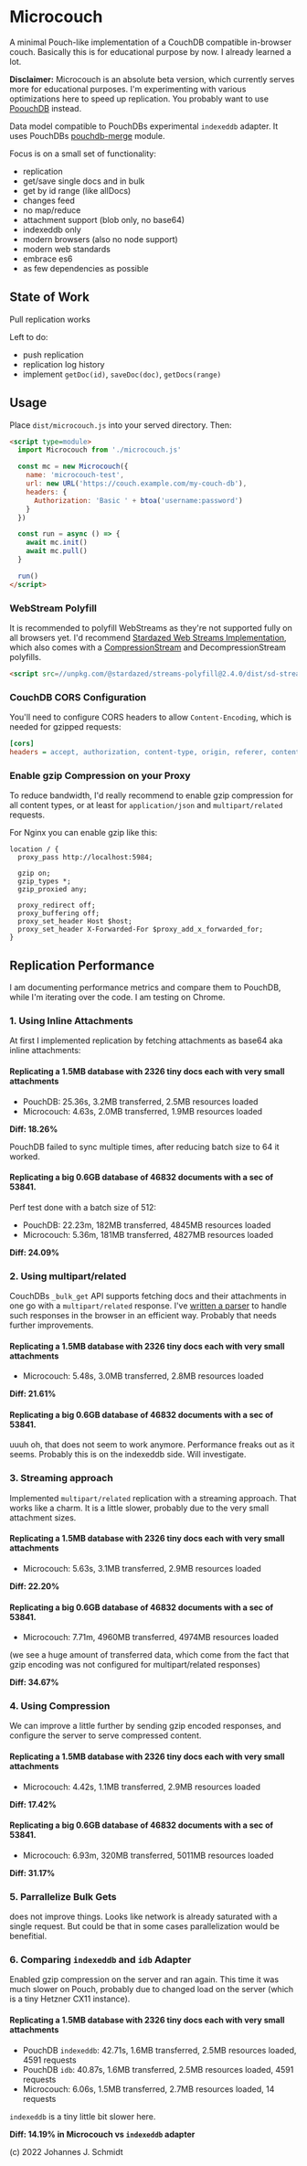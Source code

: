 # Microcouch
A minimal Pouch-like implementation of a CouchDB compatible in-browser couch. Basically this is for educational purpose by now. I already learned a lot.

**Disclaimer:** Microcouch is an absolute beta version, which currently serves more for educational purposes. I'm experimenting with various optimizations here to speed up replication. You probably want to use [PoouchDB](https://pouchdb.com/) instead.

Data model compatible to PouchDBs experimental `indexeddb` adapter. It uses PouchDBs [pouchdb-merge](https://github.com/pouchdb/pouchdb/tree/master/packages/node_modules/pouchdb-merge) module.

Focus is on a small set of functionality:
* replication
* get/save single docs and in bulk
* get by id range (like allDocs)
* changes feed
* no map/reduce
* attachment support (blob only, no base64)
* indexeddb only
* modern browsers (also no node support)
* modern web standards
* embrace es6
* as few dependencies as possible


## State of Work
Pull replication works

Left to do:
* push replication
* replication log history
* implement `getDoc(id)`, `saveDoc(doc)`, `getDocs(range)`


## Usage
Place `dist/microcouch.js` into your served directory. Then:

```html
<script type=module>
  import Microcouch from './microcouch.js'

  const mc = new Microcouch({
    name: 'microcouch-test',
    url: new URL('https://couch.example.com/my-couch-db'),
    headers: {
      Authorization: 'Basic ' + btoa('username:password')
    }
  })

  const run = async () => {
    await mc.init()
    await mc.pull()
  }

  run()
</script>
```

### WebStream Polyfill
It is recommended to polyfill WebStreams as they're not supported fully on all browsers yet. I'd recommend [Stardazed Web Streams Implementation](https://github.com/stardazed/sd-streams), which also comes with a [CompressionStream](https://developer.mozilla.org/en-US/docs/Web/API/CompressionStream) and DecompressionStream polyfills.

```html
<script src=//unpkg.com/@stardazed/streams-polyfill@2.4.0/dist/sd-streams-polyfill.min.js></script>
```

### CouchDB CORS Configuration
You'll need to configure CORS headers to allow `Content-Encoding`, which is needed for gzipped requests:
```ini
[cors]
headers = accept, authorization, content-type, origin, referer, content-encoding
```

### Enable gzip Compression on your Proxy
To reduce bandwidth, I'd really recommend to enable gzip compression for all content types, or at least for `application/json` and `multipart/related` requests.

For Nginx you can enable gzip like this:
```
location / {
  proxy_pass http://localhost:5984;

  gzip on;
  gzip_types *;
  gzip_proxied any;

  proxy_redirect off;
  proxy_buffering off;
  proxy_set_header Host $host;
  proxy_set_header X-Forwarded-For $proxy_add_x_forwarded_for;
}
```


## Replication Performance
I am documenting performance metrics and compare them to PouchDB, while I'm iterating over the code. I am testing on Chrome.

### 1. Using Inline Attachments
At first I implemented replication by fetching attachments as base64 aka inline attachments:

#### Replicating a 1.5MB database with 2326 tiny docs each with very small attachments
* PouchDB: 25.36s, 3.2MB transferred, 2.5MB resources loaded
* Microcouch: 4.63s, 2.0MB transferred, 1.9MB resources loaded

**Diff: 18.26%**

PouchDB failed to sync multiple times, after reducing batch size to 64 it worked.

#### Replicating a big 0.6GB database of 46832 documents with a sec of 53841.
Perf test done with a batch size of 512:

* PouchDB: 22.23m, 182MB transferred, 4845MB resources loaded 
* Microcouch: 5.36m, 181MB transferred, 4827MB resources loaded

**Diff: 24.09%**


### 2. Using multipart/related
CouchDBs `_bulk_get` API supports fetching docs and their attachments in one go with a `multipart/related` response. I've [written a parser](https://github.com/jo/multipart-related) to handle such responses in the browser in an efficient way. Probably that needs further improvements.

#### Replicating a 1.5MB database with 2326 tiny docs each with very small attachments
* Microcouch: 5.48s, 3.0MB transferred, 2.8MB resources loaded

**Diff: 21.61%**

#### Replicating a big 0.6GB database of 46832 documents with a sec of 53841.
uuuh oh, that does not seem to work anymore. Performance freaks out as it seems. Probably this is on the indexeddb side. Will investigate.


### 3. Streaming approach
Implemented `multipart/related` replication with a streaming approach. That works like a charm. It is a little slower, probably due to the very small attachment sizes.

#### Replicating a 1.5MB database with 2326 tiny docs each with very small attachments
* Microcouch: 5.63s, 3.1MB transferred, 2.9MB resources loaded

**Diff: 22.20%**

#### Replicating a big 0.6GB database of 46832 documents with a sec of 53841.
* Microcouch: 7.71m, 4960MB transferred, 4974MB resources loaded

(we see a huge amount of transferred data, which come from the fact that gzip encoding was not configured for multipart/related responses)

**Diff: 34.67%**


### 4. Using Compression
We can improve a little further by sending gzip encoded responses, and configure the server to serve compressed content.

#### Replicating a 1.5MB database with 2326 tiny docs each with very small attachments
* Microcouch: 4.42s, 1.1MB transferred, 2.9MB resources loaded

**Diff: 17.42%**

#### Replicating a big 0.6GB database of 46832 documents with a sec of 53841.
* Microcouch: 6.93m, 320MB transferred, 5011MB resources loaded

**Diff: 31.17%**


### 5. Parrallelize Bulk Gets
does not improve things. Looks like network is already saturated with a single request. But could be that in some cases parallelization would be benefitial.

### 6. Comparing `indexeddb` and `idb` Adapter
Enabled gzip compression on the server and ran again. This time it was much slower on Pouch, probably due to changed load on the server (which is a tiny Hetzner CX11 instance).

#### Replicating a 1.5MB database with 2326 tiny docs each with very small attachments
* PouchDB `indexeddb`: 42.71s, 1.6MB transferred, 2.5MB resources loaded, 4591 requests
* PouchDB `idb`: 40.87s, 1.6MB transferred, 2.5MB resources loaded, 4591 requests
* Microcouch: 6.06s, 1.5MB transferred, 2.7MB resources loaded, 14 requests

`indexeddb` is a tiny little bit slower here.

**Diff: 14.19% in Microcouch vs `indexeddb` adapter**


(c) 2022 Johannes J. Schmidt
